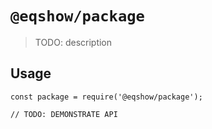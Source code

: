 # `@eqshow/package`

> TODO: description

## Usage

```
const package = require('@eqshow/package');

// TODO: DEMONSTRATE API
```
